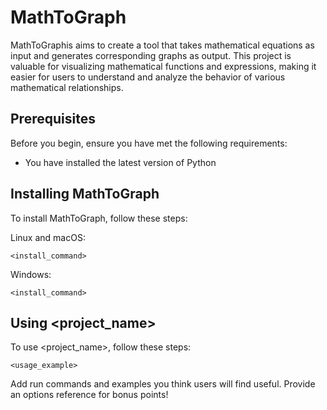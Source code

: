 # MathToGraph

MathToGraphis aims to create a tool that takes mathematical equations as input and generates corresponding graphs as output. This project is valuable for visualizing mathematical functions and expressions, making it easier for users to understand and analyze the behavior of various mathematical relationships.

## Prerequisites

Before you begin, ensure you have met the following requirements:
* You have installed the latest version of Python


## Installing MathToGraph

To install MathToGraph, follow these steps:

Linux and macOS:
```
<install_command>
```

Windows:
```
<install_command>
```
## Using <project_name>

To use <project_name>, follow these steps:

```
<usage_example>
```

Add run commands and examples you think users will find useful. Provide an options reference for bonus points!
